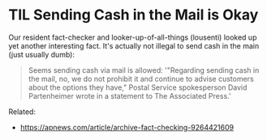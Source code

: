 # TIL Sending Cash in the Mail is Okay

Our resident fact-checker and looker-up-of-all-things (lousenti) looked
up yet another interesting fact. It's actually not illegal to send cash
in the main (just usually dumb):

> Seems sending cash via mail is allowed: '"Regarding sending cash in
> the mail, no, we do not prohibit it and continue to advise customers
> about the options they have," Postal Service spokesperson David
> Partenheimer wrote in a statement to The Associated Press.' 

Related:

* <https://apnews.com/article/archive-fact-checking-9264421609>
